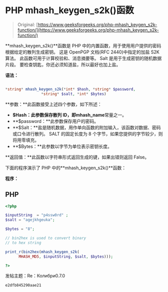 # PHP mhash_keygen_s2k()函数

> Original: [https://www.geeksforgeeks.org/php-mhash_keygen_s2k-function/](https://www.geeksforgeeks.org/php-mhash_keygen_s2k-function/)

**mhash_keygen_s2k()**函数是 PHP 中的内置函数，用于使用用户提供的密码根据给定的散列生成密钥。 这是 OpenPGP 文档(RFC 2440)中指定的加盐 S2K 算法。 此函数可用于计算校验和、消息摘要等。
Salt 是用于生成密钥的随机数据片段。 要检查钥匙，你还必须知道盐，所以最好也加上盐。

**语法：**

```php

*string* mhash_keygen_s2k(*int* $hash, *string* $password, 
                *string* $salt, *int* $bytes)
```

**参数：**此函数接受上述四个参数，如下所述：

*   **$Hash：**此参数保存散列 ID，即**mhash_name**常量之一。
*   **$password：**此参数保存用户的密码。
*   **$Salt：**盐是随机数据，用作单向函数的附加输入，该函数对数据、密码或口令进行散列。 SALT 的固定长度为 8 个字节，如果您提供的字节较少，则将用零填充。
*   **$Bytes：**此参数以字节为单位表示密钥长度。

**返回值：**此函数以字符串形式返回生成的键，如果出错则返回 False。

下面的程序演示了 PHP 中的**mhash_keygen_s2k()**函数：

**程序：**

## PHP

```php
<?php

$inputString  = "p4ssw0rd" ;
$salt = "agejkhgeuka";

$bytes = "8";

// bin2hex is used to convert binary
// to hex string

print_r(bin2hex(mhash_keygen_s2k(
      MHASH_MD5, $inputString, $salt, $bytes)));

?>
```

发帖主题：Re：Колибри0.7.0

```php
e2dfb845290aae21
```